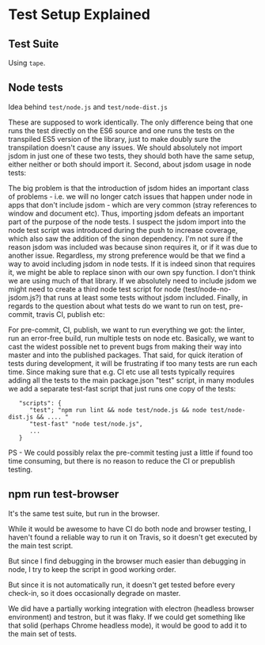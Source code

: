 # Test Setup Explained

## Test Suite

Using `tape`.

## Node tests

Idea behind `test/node.js` and `test/node-dist.js`

These are supposed to work identically. The only difference being that one runs the test directly on the ES6 source and one runs the tests on the transpiled ES5 version of the library, just to make doubly sure the transpilation doesn't cause any issues. We should absolutely not import jsdom in just one of these two tests, they should both have the same setup, either neither or both should import it. Second, about jsdom usage in node tests:

The big problem is that the introduction of jsdom hides an important class of problems - i.e. we will no longer catch issues that happen under node in apps that don't include jsdom - which are very common (stray references to window and document etc). Thus, importing jsdom defeats an important part of the purpose of the node tests.
I suspect the jsdom import into the node test script was introduced during the push to increase coverage, which also saw the addition of the sinon dependency.
I'm not sure if the reason jsdom was included was because sinon requires it, or if it was due to another issue.
Regardless, my strong preference would be that we find a way to avoid including jsdom in node tests. If it is indeed sinon that requires it, we might be able to replace sinon with our own spy function. I don't think we are using much of that library.
If we absolutely need to include jsdom we might need to create a third node test script for node (test/node-no-jsdom.js?) that runs at least some tests without jsdom included.
Finally, in regards to the question about what tests do we want to run on test, pre-commit, travis CI, publish etc:

For pre-commit, CI, publish, we want to run everything we got: the linter, run an error-free build, run multiple tests on node etc. Basically, we want to cast the widest possible net to prevent bugs from making their way into master and into the published packages.
That said, for quick iteration of tests during development, it will be frustrating if too many tests are run each time. Since making sure that e.g. CI etc use all tests typically requires adding all the tests to the main package.json "test" script, in many modules we add a separate test-fast script that just runs one copy of the tests:

```
   "scripts": {
      "test"; "npm run lint && node test/node.js && node test/node-dist.js && .... "
      "test-fast" "node test/node.js",
      ...
   }

```

PS - We could possibly relax the pre-commit testing just a little if found too time consuming, but there is no reason to reduce the CI or prepublish testing.

## npm run test-browser

It's the same test suite, but run in the browser.

While it would be awesome to have CI do both node and browser testing, I haven't found a reliable way to run it on Travis, so it doesn't get executed by the main test script.

But since I find debugging in the browser much easier than debugging in node, I try to keep the script in good working order.

But since it is not automatically run, it doesn't get tested before every check-in, so it does occasionally degrade on master.

We did have a partially working integration with electron (headless browser environment) and testron, but it was flaky. If we could get something like that solid (perhaps Chrome headless mode), it would be good to add it to the main set of tests.
